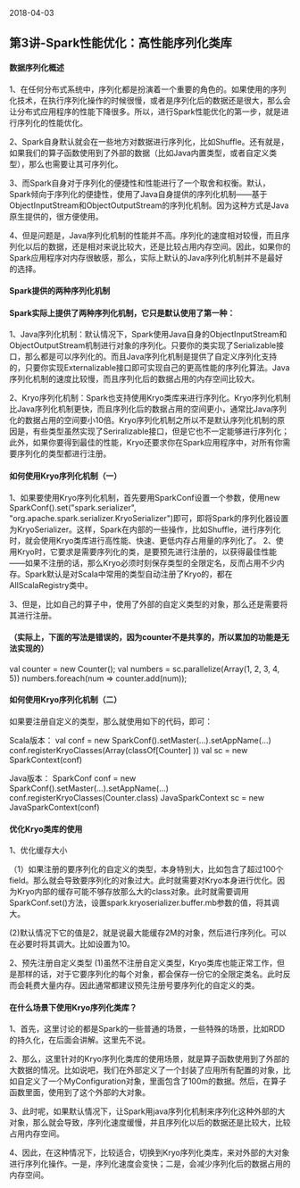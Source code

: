 2018-04-03
## 第3讲-Spark性能优化：高性能序列化类库
#### 数据序列化概述
1、在任何分布式系统中，序列化都是扮演着一个重要的角色的。如果使用的序列化技术，在执行序列化操作的时候很慢，或者是序列化后的数据还是很大，那么会让分布式应用程序的性能下降很多。所以，进行Spark性能优化的第一步，就是进行序列化的性能优化。

2、Spark自身默认就会在一些地方对数据进行序列化，比如Shuffle。还有就是，如果我们的算子函数使用到了外部的数据（比如Java内置类型，或者自定义类型），那么也需要让其可序列化。

3、而Spark自身对于序列化的便捷性和性能进行了一个取舍和权衡。默认，Spark倾向于序列化的便捷性，使用了Java自身提供的序列化机制——基于ObjectInputStream和ObjectOutputStream的序列化机制。因为这种方式是Java原生提供的，很方便使用。

4、但是问题是，Java序列化机制的性能并不高。序列化的速度相对较慢，而且序列化以后的数据，还是相对来说比较大，还是比较占用内存空间。因此，如果你的Spark应用程序对内存很敏感，那么，实际上默认的Java序列化机制并不是最好的选择。

#### Spark提供的两种序列化机制
#### Spark实际上提供了两种序列化机制，它只是默认使用了第一种：

1、Java序列化机制：默认情况下，Spark使用Java自身的ObjectInputStream和ObjectOutputStream机制进行对象的序列化。只要你的类实现了Serializable接口，那么都是可以序列化的。而且Java序列化机制是提供了自定义序列化支持的，只要你实现Externalizable接口即可实现自己的更高性能的序列化算法。Java序列化机制的速度比较慢，而且序列化后的数据占用的内存空间比较大。

2、Kryo序列化机制：Spark也支持使用Kryo类库来进行序列化。Kryo序列化机制比Java序列化机制更快，而且序列化后的数据占用的空间更小，通常比Java序列化的数据占用的空间要小10倍。Kryo序列化机制之所以不是默认序列化机制的原因是，有些类型虽然实现了Seriralizable接口，但是它也不一定能够进行序列化；此外，如果你要得到最佳的性能，Kryo还要求你在Spark应用程序中，对所有你需要序列化的类型都进行注册。

#### 如何使用Kryo序列化机制（一）
1、如果要使用Kryo序列化机制，首先要用SparkConf设置一个参数，使用new SparkConf().set("spark.serializer", "org.apache.spark.serializer.KryoSerializer")即可，即将Spark的序列化器设置为KryoSerializer。这样，Spark在内部的一些操作，比如Shuffle，进行序列化时，就会使用Kryo类库进行高性能、快速、更低内存占用量的序列化了。
2、使用Kryo时，它要求是需要序列化的类，是要预先进行注册的，以获得最佳性能——如果不注册的话，那么Kryo必须时刻保存类型的全限定名，反而占用不少内存。Spark默认是对Scala中常用的类型自动注册了Kryo的，都在AllScalaRegistry类中。

3、但是，比如自己的算子中，使用了外部的自定义类型的对象，那么还是需要将其进行注册。

#### （实际上，下面的写法是错误的，因为counter不是共享的，所以累加的功能是无法实现的）
val counter = new Counter();
val numbers = sc.parallelize(Array(1, 2, 3, 4, 5))
numbers.foreach(num => counter.add(num));

#### 如何使用Kryo序列化机制（二）

如果要注册自定义的类型，那么就使用如下的代码，即可：

Scala版本：
val conf = new SparkConf().setMaster(...).setAppName(...)
conf.registerKryoClasses(Array(classOf[Counter] ))
val sc = new SparkContext(conf)

Java版本：
SparkConf conf = new SparkConf().setMaster(...).setAppName(...)
conf.registerKryoClasses(Counter.class)
JavaSparkContext sc = new JavaSparkContext(conf)

#### 优化Kryo类库的使用
1、优化缓存大小

（1）如果注册的要序列化的自定义的类型，本身特别大，比如包含了超过100个field。那么就会导致要序列化的对象过大。此时就需要对Kryo本身进行优化。因为Kryo内部的缓存可能不够存放那么大的class对象。此时就需要调用SparkConf.set()方法，设置spark.kryoserializer.buffer.mb参数的值，将其调大。

(2)默认情况下它的值是2，就是说最大能缓存2M的对象，然后进行序列化。可以在必要时将其调大。比如设置为10。

2、预先注册自定义类型
(1)虽然不注册自定义类型，Kryo类库也能正常工作，但是那样的话，对于它要序列化的每个对象，都会保存一份它的全限定类名。此时反而会耗费大量内存。因此通常都建议预先注册号要序列化的自定义的类。

#### 在什么场景下使用Kryo序列化类库？
1、首先，这里讨论的都是Spark的一些普通的场景，一些特殊的场景，比如RDD的持久化，在后面会讲解。这里先不说。

2、那么，这里针对的Kryo序列化类库的使用场景，就是算子函数使用到了外部的大数据的情况。比如说吧，我们在外部定义了一个封装了应用所有配置的对象，比如自定义了一个MyConfiguration对象，里面包含了100m的数据。然后，在算子函数里面，使用到了这个外部的大对象。

3、此时呢，如果默认情况下，让Spark用java序列化机制来序列化这种外部的大对象，那么就会导致，序列化速度缓慢，并且序列化以后的数据还是比较大，比较占用内存空间。

4、因此，在这种情况下，比较适合，切换到Kryo序列化类库，来对外部的大对象进行序列化操作。一是，序列化速度会变快；二是，会减少序列化后的数据占用的内存空间。

